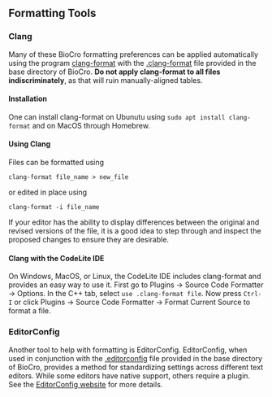 ## Formatting Tools

### Clang

Many of these BioCro formatting preferences can be applied automatically using the program [clang-format](https://clang.llvm.org/docs/ClangFormat.html) with the [.clang-format](../.clang-format) file provided in the base directory of BioCro. **Do not apply clang-format to all files indiscriminately**, as that will ruin manually-aligned tables.

#### Installation

One can install clang-format on Ubunutu using `sudo apt install clang-format` and on MacOS through Homebrew.

#### Using Clang

Files can be formatted using

```
clang-format file_name > new_file
```
or edited in place using
```
clang-format -i file_name
```

If your editor has the ability to display differences between the original and revised versions of the file, it is a good idea to step through and inspect the proposed changes to ensure they are desirable.

#### Clang with the CodeLite IDE

On Windows, MacOS, or Linux, the CodeLite IDE includes clang-format
and provides an easy way to use it. First go to Plugins -> Source Code
Formatter -> Options. In the C++ tab, select `use .clang-format
file`. Now press `Ctrl-I` or click Plugins -> Source Code Formatter ->
Format Current Source to format a file.

### EditorConfig

Another tool to help with formatting is EditorConfig.  EditorConfig,
when used in conjunction with the [.editorconfig](../.editorconfig)
file provided in the base directory of BioCro, provides a method for
standardizing settings across different text editors. While some
editors have native support, others require a plugin. See the
[EditorConfig website](https://editorconfig.org/) for more details.
